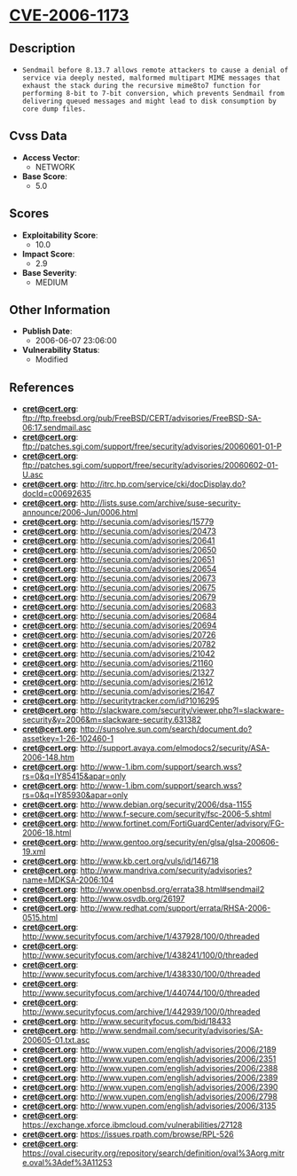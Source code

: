 
# [CVE-2006-1173](ftp://ftp.freebsd.org/pub/FreeBSD/CERT/advisories/FreeBSD-SA-06:17.sendmail.asc)

## Description

- `Sendmail before 8.13.7 allows remote attackers to cause a denial of service via deeply nested, malformed multipart MIME messages that exhaust the stack during the recursive mime8to7 function for performing 8-bit to 7-bit conversion, which prevents Sendmail from delivering queued messages and might lead to disk consumption by core dump files.`

## Cvss Data

- **Access Vector**:
  - NETWORK
- **Base Score**:
  - 5.0

## Scores

- **Exploitability Score**:
  - 10.0
- **Impact Score**:
  - 2.9
- **Base Severity**:
  - MEDIUM

## Other Information

- **Publish Date**:
  - 2006-06-07 23:06:00
- **Vulnerability Status**:
  - Modified

## References

- **cret@cert.org**: ftp://ftp.freebsd.org/pub/FreeBSD/CERT/advisories/FreeBSD-SA-06:17.sendmail.asc
- **cret@cert.org**: ftp://patches.sgi.com/support/free/security/advisories/20060601-01-P
- **cret@cert.org**: ftp://patches.sgi.com/support/free/security/advisories/20060602-01-U.asc
- **cret@cert.org**: http://itrc.hp.com/service/cki/docDisplay.do?docId=c00692635
- **cret@cert.org**: http://lists.suse.com/archive/suse-security-announce/2006-Jun/0006.html
- **cret@cert.org**: http://secunia.com/advisories/15779
- **cret@cert.org**: http://secunia.com/advisories/20473
- **cret@cert.org**: http://secunia.com/advisories/20641
- **cret@cert.org**: http://secunia.com/advisories/20650
- **cret@cert.org**: http://secunia.com/advisories/20651
- **cret@cert.org**: http://secunia.com/advisories/20654
- **cret@cert.org**: http://secunia.com/advisories/20673
- **cret@cert.org**: http://secunia.com/advisories/20675
- **cret@cert.org**: http://secunia.com/advisories/20679
- **cret@cert.org**: http://secunia.com/advisories/20683
- **cret@cert.org**: http://secunia.com/advisories/20684
- **cret@cert.org**: http://secunia.com/advisories/20694
- **cret@cert.org**: http://secunia.com/advisories/20726
- **cret@cert.org**: http://secunia.com/advisories/20782
- **cret@cert.org**: http://secunia.com/advisories/21042
- **cret@cert.org**: http://secunia.com/advisories/21160
- **cret@cert.org**: http://secunia.com/advisories/21327
- **cret@cert.org**: http://secunia.com/advisories/21612
- **cret@cert.org**: http://secunia.com/advisories/21647
- **cret@cert.org**: http://securitytracker.com/id?1016295
- **cret@cert.org**: http://slackware.com/security/viewer.php?l=slackware-security&y=2006&m=slackware-security.631382
- **cret@cert.org**: http://sunsolve.sun.com/search/document.do?assetkey=1-26-102460-1
- **cret@cert.org**: http://support.avaya.com/elmodocs2/security/ASA-2006-148.htm
- **cret@cert.org**: http://www-1.ibm.com/support/search.wss?rs=0&q=IY85415&apar=only
- **cret@cert.org**: http://www-1.ibm.com/support/search.wss?rs=0&q=IY85930&apar=only
- **cret@cert.org**: http://www.debian.org/security/2006/dsa-1155
- **cret@cert.org**: http://www.f-secure.com/security/fsc-2006-5.shtml
- **cret@cert.org**: http://www.fortinet.com/FortiGuardCenter/advisory/FG-2006-18.html
- **cret@cert.org**: http://www.gentoo.org/security/en/glsa/glsa-200606-19.xml
- **cret@cert.org**: http://www.kb.cert.org/vuls/id/146718
- **cret@cert.org**: http://www.mandriva.com/security/advisories?name=MDKSA-2006:104
- **cret@cert.org**: http://www.openbsd.org/errata38.html#sendmail2
- **cret@cert.org**: http://www.osvdb.org/26197
- **cret@cert.org**: http://www.redhat.com/support/errata/RHSA-2006-0515.html
- **cret@cert.org**: http://www.securityfocus.com/archive/1/437928/100/0/threaded
- **cret@cert.org**: http://www.securityfocus.com/archive/1/438241/100/0/threaded
- **cret@cert.org**: http://www.securityfocus.com/archive/1/438330/100/0/threaded
- **cret@cert.org**: http://www.securityfocus.com/archive/1/440744/100/0/threaded
- **cret@cert.org**: http://www.securityfocus.com/archive/1/442939/100/0/threaded
- **cret@cert.org**: http://www.securityfocus.com/bid/18433
- **cret@cert.org**: http://www.sendmail.com/security/advisories/SA-200605-01.txt.asc
- **cret@cert.org**: http://www.vupen.com/english/advisories/2006/2189
- **cret@cert.org**: http://www.vupen.com/english/advisories/2006/2351
- **cret@cert.org**: http://www.vupen.com/english/advisories/2006/2388
- **cret@cert.org**: http://www.vupen.com/english/advisories/2006/2389
- **cret@cert.org**: http://www.vupen.com/english/advisories/2006/2390
- **cret@cert.org**: http://www.vupen.com/english/advisories/2006/2798
- **cret@cert.org**: http://www.vupen.com/english/advisories/2006/3135
- **cret@cert.org**: https://exchange.xforce.ibmcloud.com/vulnerabilities/27128
- **cret@cert.org**: https://issues.rpath.com/browse/RPL-526
- **cret@cert.org**: https://oval.cisecurity.org/repository/search/definition/oval%3Aorg.mitre.oval%3Adef%3A11253
